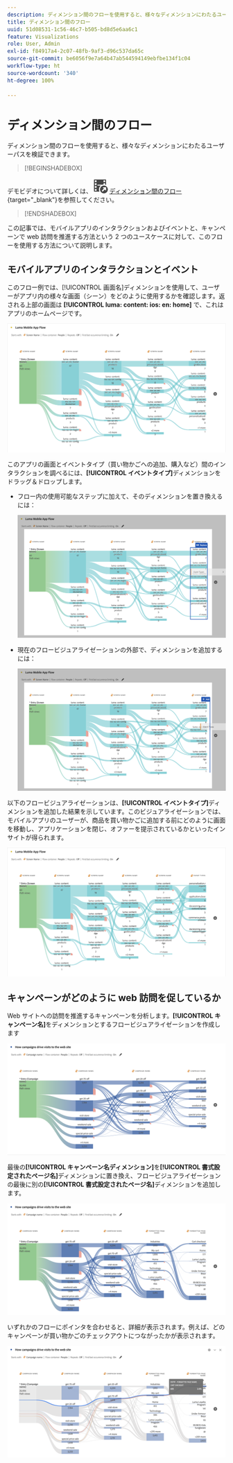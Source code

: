 ```yaml
---
description: ディメンション間のフローを使用すると、様々なディメンションにわたるユーザーパスを検証できます。
title: ディメンション間のフロー
uuid: 51d08531-1c56-46c7-b505-bd8d5e6aa6c1
feature: Visualizations
role: User, Admin
exl-id: f84917a4-2c07-48fb-9af3-d96c537da65c
source-git-commit: be6056f9e7a64b47ab544594149ebfbe134f1c04
workflow-type: ht
source-wordcount: '340'
ht-degree: 100%

---
```


# ディメンション間のフロー

ディメンション間のフローを使用すると、様々なディメンションにわたるユーザーパスを検証できます。

>[!BEGINSHADEBOX]

デモビデオについて詳しくは、![VideoCheckedOut](/help/assets/icons/VideoCheckedOut.svg) [ディメンション間のフロー](https://video.tv.adobe.com/v/327472?quality=12&learn=on&captions=jpn){target="_blank"}を参照してください。

>[!ENDSHADEBOX]

この記事では、モバイルアプリのインタラクションおよびイベントと、キャンペーンで web 訪問を推進する方法という 2 つのユースケースに対して、このフローを使用する方法について説明します。

## モバイルアプリのインタラクションとイベント

このフロー例では、[!UICONTROL 画面名]ディメンションを使用して、ユーザーがアプリ内の様々な画面（シーン）をどのように使用するかを確認します。返される上部の画面は **[!UICONTROL luma: content: ios: en: home]** で、これはアプリのホームページです。

![追加された項目を示すフロー。](assets/flowapp.png)

このアプリの画面とイベントタイプ（買い物かごへの追加、購入など）間のインタラクションを調べるには、**[!UICONTROL イベントタイプ]**&#x200B;ディメンションをドラッグ＆ドロップします。

* フロー内の使用可能なステップに加えて、そのディメンションを置き換えるには：

  ![複数の領域にドラッグされたページディメンションを示すフロー。](assets/flowapp-replace.png)

* 現在のフロービジュアライゼーションの外部で、ディメンションを追加するには：

  ![末尾の空白にドラッグされたページディメンションを示すフロー。](assets/flowapp-add.png)

以下のフロービジュアライゼーションは、**[!UICONTROL イベントタイプ]**&#x200B;ディメンションを追加した結果を示しています。このビジュアライゼーションでは、モバイルアプリのユーザーが、商品を買い物かごに追加する前にどのように画面を移動し、アプリケーションを閉じ、オファーを提示されているかといったインサイトが得られます。

![ページディメンションの結果がリストの上部に表示されているフロー。](assets/flowapp-result.png)

## キャンペーンがどのように web 訪問を促しているか

Web サイトへの訪問を推進するキャンペーンを分析します。**[!UICONTROL キャンペーン名]**&#x200B;をディメンションとするフロービジュアライゼーションを作成します

![フロー web キャンペーン名ディメンション](assets/flowweb.png)

最後の&#x200B;**[!UICONTROL キャンペーン名ディメンション]**&#x200B;を&#x200B;**[!UICONTROL 書式設定されたページ名]**&#x200B;ディメンションに置き換え、フロービジュアライゼーションの最後に別の&#x200B;**[!UICONTROL 書式設定されたページ名]**&#x200B;ディメンションを追加します。

![フロー web キャンペーン名および web ページディメンション](assets/flowweb-replace.png)

いずれかのフローにポインタを合わせると、詳細が表示されます。例えば、どのキャンペーンが買い物かごのチェックアウトにつながったかが表示されます。

![フロー web キャンペーン名と web ページディメンションのホバー](assets/flowweb-hover.png)
